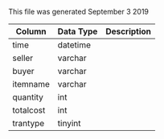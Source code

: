 This file was generated September 3 2019

| Column    | Data Type | Description |
| --------- | --------- | ----------- |
| time      | datetime  |             |
| seller    | varchar   |             |
| buyer     | varchar   |             |
| itemname  | varchar   |             |
| quantity  | int       |             |
| totalcost | int       |             |
| trantype  | tinyint   |             |
